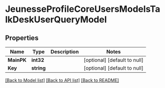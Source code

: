 # JeunesseProfileCoreUsersModelsTalkDeskUserQueryModel

## Properties
Name | Type | Description | Notes
------------ | ------------- | ------------- | -------------
**MainPK** | **int32** |  | [optional] [default to null]
**Key** | **string** |  | [optional] [default to null]

[[Back to Model list]](../README.md#documentation-for-models) [[Back to API list]](../README.md#documentation-for-api-endpoints) [[Back to README]](../README.md)


